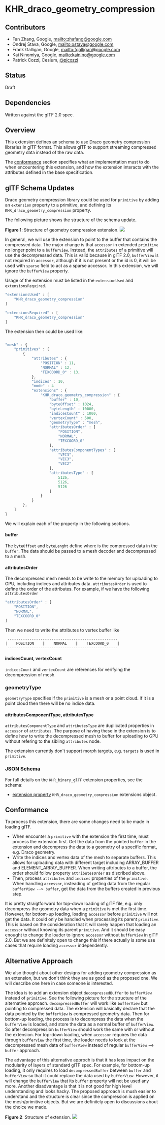 # KHR_draco_geometry_compression

## Contributors

* Fan Zhang, Google, <mailto:zhafang@google.com>
* Ondrej Stava, Google, <mailto:ostava@google.com>
* Frank Galligan, Google, <mailto:fgalligan@google.com>
* Kai Ninomiya, Google, <mailto:kainino@google.com>
* Patrick Cozzi, Cesium, [@pjcozzi](https://twitter.com/pjcozzi)

## Status

Draft

## Dependencies

Written against the glTF 2.0 spec.

## Overview

This extension defines an schema to use Draco geometry compression libraries in glTF format. This allows glTF to support streaming compressed geometry data instead of the raw data.

The [conformance](#conformance) section specifies what an implementation must to do when encountering this extension, and how the extension interacts with the attributes defined in the base specification.

## glTF Schema Updates

Draco geometry compression library could be used for `primitive` by adding an `extension` property to a primitive, and defining its `KHR_draco_geometry_compression` property.

The following picture shows the structure of the schema update. 

**Figure 1**: Structure of geometry compression extension.
![](figures/structure.png)

In general, we will use the extension to point to the buffer that contains the compressed data. The major change is that `accessor` in extended `primitive` no
longer point to a `bufferView`. Instead, the `attributes` of a primitive will use the decompressed data. This is valid because in glTF 2.0, `bufferView` is not required in `accessor`, although if it is not present or the id is 0, it will be used with `sparse` field to act as a sparse accessor. In this extension, we will ignore the `bufferView` property.

Usage of the extension must be listed in the `extensionUsed` and `extensionsRequired`. 

```javascript
"extensionsUsed" : [
    "KHR_draco_geometry_compression"
]

"extensionsRequired" : [
    "KHR_draco_geometry_compression"
]

```

The extension then could be used like:

```javascript

"mesh" : {
    "primitives" : [
        {
            "attributes" : {
                "POSITION" : 11,
                "NORMAL" : 12,
                "TEXCOORD_0" : 13,
            },
            "indices" : 10,
            "mode" : 4
            "extensions" : {
                "KHR_draco_geometry_compression" : {
                    "buffer" : 10,
                    "byteOffset" : 1024,
                    "byteLength" : 10000,
                    "indicesCount" : 1000,
                    "vertexCount" : 500,
                    "geometryType" : "mesh",
                    "attributesOrder" : [
                        "POSITION",
                        "NORMAL",
                        "TEXCOORD_0"
                    ],
                    "attributesComponentTypes" : [
                        "VEC3",
                        "VEC3",
                        "VEC2"
                    ],
                    "attributesType" : [
                        5126,
                        5126,
                        5126
                    ]
                }
            }
        },
    ]
}

```
We will explain each of the property in the following sections.
#### buffer
The `byteOffset` and `byteLenght` define where is the compressed data in the
`buffer`. The data should be passed to a mesh decoder and decompressed to a
mesh.

#### attributesOrder
The decompressed mesh needs to be write to the memory for uploading to GPU,
including indices and attributes data. `attributesOrder` is used to define the
order of the attributes. For example, if we have the following
`attributesOrder`

```javascript
"attributesOrder" : [
    "POSITION",
    "NORMAL",
    "TEXCOORD_0"
]
```

Then we need to write the attributes to vertex buffer like

     --------------------------------------------------
    |    POSITION    |    NORMAL    |    TEXCOORD_0    |  
     --------------------------------------------------

#### indicesCount, vertexCount
`indicesCount` and `vertexCount` are references for verifying the decompression of
mesh.

### geometryType
`geometryType` specifies if the `primitive` is a mesh or a point cloud. If it is
a point cloud then there will be no indice data.

#### attributesComponentType, attributesType
`attributesComponentType` and `attributesType` are duplicated properties in
`accessor` of `attributes`. The purpose of having these in the extension is to
define how to write the decompressed mesh to buffer for uploading to GPU without
refering to the sibling `attributes` node.

The extension currently don't support morph targets, e.g. `targets` is used in
`primitive`. 

### JSON Schema

For full details on the `KHR_binary_glTF` extension properties, see the schema:

* [extension property](schema/node.KHR_draco_geometry_compression.schema.json) `KHR_draco_geometry_compression` extensions object.

## Conformance

To process this extension, there are some changes need to be made in loading
glTF.
* When encounter a `primitive` with the extension the first time, must process the extension first. Get the data from the pointed `buffer` in the extension and decompress the data to a geometry of a specific format, e.g. Draco geometry.
* Write the indices and vertex data of the mesh to separate buffers. This allows for uploading data with different target including ARRAY_BUFFER and ELEMENT_ARRAY_BUFFER. When writing attributes to a buffer, the order should follow property `attributesOrder` as discribed above.
* Then, process `attributes` and `indices` properties of the `primitive`. When handling `accessor`, insteading of getting data from the regular `bufferView --> buffer`, get the data from the buffers created in previous step.

It is pretty straigtforward for top-down loading of glTF file, e.g. only
decompress the geometry data when a `primitive` is met the first time. However, for
bottom-up loading, loading `accessor` before `primitive` will not get the data. It could only be handled when processing its parent `primitive`. This is based on the consideration that it will rarely happen that
loading an `accessor` without knowing its parent `primitive`. And it should be
easy enought to change the loader to ignore `accessor` without `bufferView` in glTF 2.0. But we are
definitely open to change this if there actually is some use cases that require
loading `accessor` independently. 

## Alternative Approach

We also thought about other designs for adding geometry compression as an extension, but we don't think they are as good as the proposed one. We will describe one here in case someone is interested.


The idea is to add an extension object `decompressedBuffer` to `bufferView` instead of `primitive`. See the following picture for the structure of the alternative approach.
`decompressedBuffer` will work like `bufferView` but pointing to compressed data. The extension will basically declare that the data pointed by the `bufferView` is compressed geometry data. Then for bottom-up loading, the process is to decompress the data when the `bufferView` is loaded, and store the data as a normal buffer of `bufferView`. So after decompression `bufferView` should work the same with or without the extension. For top-down loading, when `accessor` requires the data through `bufferView` the first time, the loader needs to look at the decompressed mesh data of `bufferView` instead of regular `bufferView` --> `buffer` approach.


The advantage of this alternative approch is that it has less impact on the modularity of layers of standard glTF spec. For example, for bottom-up loading, it only requires to load `decompressedBuffer` between `buffer` and `bufferView` so that it could replace the data used by `bufferView`. However, it will change the `bufferView` that its `buffer` property will not be used any more. Another disadvantage is that it is not good for high level understanding and looks hacky. The proposed approach is mush easier to understand and the structure is clear since the compression is applied on the mesh/primitive objects. But we are definitely open to discussions about the choice we made.


**Figure 2**: Structure of extension.
![](figures/decompressed.png)
